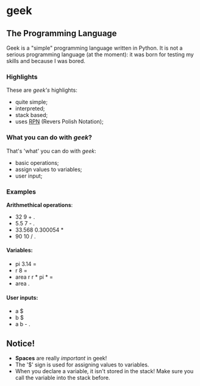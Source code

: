 # geek
## The Programming Language

Geek is a "simple" programming language written in Python.
It is not a serious programming language (at the moment): it was born for testing my skills and because I was bored.

### Highlights
These are *geek's* highlights:
- quite simple;
- interpreted;
- stack based;
- uses [RPN](https://en.wikipedia.org/wiki/Reverse_Polish_notation) (Revers Polish Notation);

### What you can do with *geek*?
That's 'what' you can do with *geek*:
- basic operations;
- assign values to variables;
- user input;

### Examples
**Arithmethical operations**:
- 32 9 + .
- 5.5 7 - .
- 33.568 0.300054 *
- 90 10 / .
#### Variables:
- pi 3.14 =
- r 8 =
- area r r * pi * =
- area .

#### User inputs:
- a $
- b $
- a b - .


## Notice!
- **Spaces** are really *important* in geek!
- The '$' sign is used for assigning values to variables.
- When you declare a variable, it isn't stored in the stack! Make sure you call the variable into the stack before.
